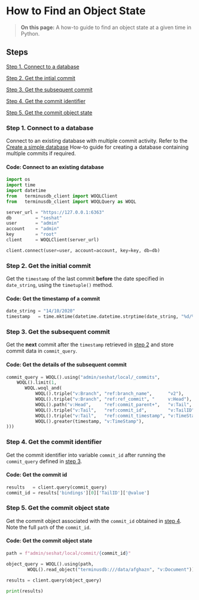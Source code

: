 # How to Find an Object State 

> **On this page:** A how-to guide to find an object state at a given time in Python.

## Steps

[Step 1. Connect to a database](#step-1-connect-to-a-server)

[Step 2. Get the intial commit](#step-2-get-the-initial-commit)

[Step 3. Get the subsequent commit](#step-3-get-the-subsequent-commit)

[Step 4. Get the commit identifier](#step-4-get-the-commit-identifier)

[Step 5. Get the commit object state](#step-5-get-the-commit-object)

### Step 1. Connect to a database

<!-- doc-issue
Connect to a server
Given you have a database, (try downloading Seshat from TerminusdbHub) you can find the object state at a time in the following way: -->

Connect to an existing database with multiple commit activity. Refer to the [Create a simple database](/how-to/how-to-create-simple-database) How-to guide for creating a database containing multiple commits if required.

#### Code: Connect to an existing database

```python
import os
import time
import datetime
from   terminusdb_client import WOQLClient
from   terminusdb_client import WOQLQuery as WOQL

server_url = "https://127.0.0.1:6363"
db         = "seshat"
user       = "admin"
account    = "admin"
key        = "root"
client     = WOQLClient(server_url)

client.connect(user=user, account=account, key=key, db=db)
```

### Step 2. Get the initial commit

Get the `timestamp` of the last commit **before** the date specified in `date_string`, using the `timetuple()` method. 

#### Code: Get the timestamp of a commit 

```python
date_string = "14/10/2020"
timestamp   = time.mktime(datetime.datetime.strptime(date_string, "%d/%m/%Y").timetuple())
```

### Step 3. Get the subsequent commit

Get the **next** commit after the `timestamp` retrieved in [step 2](#step-2-get-the-initial-commit) and store commit data in `commit_query`.

#### Code: Get the details of the subsequent commit 

```python
commit_query = WOQL().using("admin/seshat/local/_commits",
    WOQL().limit(1,
       WOQL.woql_and(
           WOQL().triple("v:Branch", "ref:branch_name",      "v2"),
           WOQL().triple("v:Branch", "ref:ref_commit", "     v:Head"),
           WOQL().path("v:Head",     "ref:commit_parent+",   "v:Tail", "v:Path"),
           WOQL().triple("v:Tail",   "ref:commit_id",        "v:TailID"),
           WOQL().triple("v:Tail",   "ref:commit_timestamp", "v:TimeStamp"),
           WOQL().greater(timestamp, "v:TimeStamp"),
)))
```

### Step 4. Get the commit identifier

Get the commit identifier into variable `commit_id` after running the `commit_query` defined in [step 3](#step-3-get-the-subsequent-commit).  

<!-- docs-issue: Is TailID the same as the commit_id? -->

#### Code: Get the commit id

```python
results   = client.query(commit_query)
commit_id = results['bindings'][0]['TailID']['@value']
```

### Step 5. Get the commit object state

Get the commit object associated with the `commit_id` obtained in [step 4](#get-the-commit-identifier). Note the full `path` of the `commit_id`.

#### Code: Get the commit object state 

```python
path = f"admin/seshat/local/commit/{commit_id}"

object_query = WOQL().using(path,
        WOQL().read_object("terminusdb:///data/afghazn", "v:Document"))

results = client.query(object_query)

print(results)
```